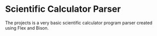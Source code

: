 # Scientific Calculator Parser

The projects is a very basic scientific calculator program parser created using Flex and Bison.